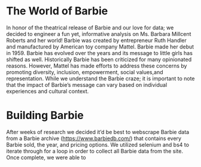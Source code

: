 # The World of Barbie
In honor of the theatrical release of Barbie and our love for data; we decided to engineer a fun yet, informative analysis on Ms. Barbara Millcent Roberts and her world! 
Barbie was created by entrepreneur Ruth Handler and manufactured by American toy company Mattel. Barbie made her debut in 1959. Barbie has evolved over the years and its message to little girls has shifted as well. Historically Barbie has been criticized for many opinionated reasons. However, Mattel has made efforts to address these concerns by promoting diversity, inclusion, empowerment, social values,and representation. 
While we understand the Barbie craze; it is important to note that the impact of Barbie’s message can vary based on individual experiences and cultural context. 


# Building Barbie 
After weeks of research we decided it’d be best to webscrape Barbie data from a Barbie archive (https://www.barbiedb.com/) that contains every Barbie sold, the year, and pricing options. We utilized selenium and bs4 to iterate through for a loop in order to collect all Barbie data from the site. Once complete, we were able to 




